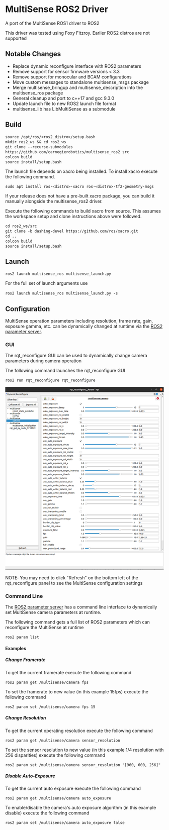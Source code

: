 # MultiSense ROS2 Driver

A port of the MultiSense ROS1 driver to ROS2

This driver was tested using Foxy Fitzroy. Earlier ROS2 distros are not supported

## Notable Changes

- Replace dynamic reconfigure interface with ROS2 parameters
- Remove support for sensor firmware versions < 3.3
- Remove support for monocular and BCAM configurations
- Move custom messages to standalone multisense_msgs package
- Merge multisense_bringup and multisense_description into the multisense_ros package
- General cleanup and port to c++17 and gcc 9.3.0
- Update launch file to new ROS2 launch file format
- multisense_lib has LibMultiSense as a submodule

## Build

```
source /opt/ros/<ros2_distro>/setup.bash
mkdir ros2_ws && cd ros2_ws
git clone --recurse-submodules https://github.com/carnegierobotics/multisense_ros2 src
colcon build
source install/setup.bash
```

The launch file depends on xacro being installed. To install xacro execute the following command.
```
sudo apt install ros-<distro>-xacro ros-<distro>-tf2-geometry-msgs
```

If your release does not have a pre-built xacro package, you can build it manually
alongside the multisense_ros2 driver. 

Execute the following commands to build xacro from source. This assumes the workspace setup and clone instructions above were followed.

```
cd ros2_ws/src
git clone -b dashing-devel https://github.com/ros/xacro.git
cd ..
colcon build
source install/setup.bash
```

## Launch

`ros2 launch multisense_ros multisense_launch.py`

For the full set of launch arguments use

`ros2 launch multisense_ros multisense_launch.py -s`

## Configuration

MultiSense operation parameters including resolution, frame rate, gain, exposure gamma, etc. can be dynamically changed
at runtime via the [ROS2 parameter server](https://docs.ros.org/en/jazzy/Tutorials/Beginner-CLI-Tools/Understanding-ROS2-Parameters/Understanding-ROS2-Parameters.html).

### GUI

The rqt_reconfigure GUI can be used to dynamically change camera parameters during camera operation

The following command launches the rqt_reconfigure GUI

```
ros2 run rqt_reconfigure rqt_reconfigure
```

![rqt_reconfigure_panel](./images/rqt_reconfigure.png)

NOTE: You may need to click "Refresh" on the bottom left of the rqt_reconfigure panel to see the MultiSense
configuration settings

### Command Line

The [ROS2 parameter server](https://docs.ros.org/en/jazzy/Tutorials/Beginner-CLI-Tools/Understanding-ROS2-Parameters/Understanding-ROS2-Parameters.html)
has a command line interface to dynamically set MultiSense camera parameters at runtime.

The following command gets a full list of ROS2 parameters which can reconfigure the MultiSense at runtime

```
ros2 param list
```

#### Examples

##### Change Framerate

To get the current framerate execute the following command

```
ros2 param get /multisense/camera fps
```

To set the framerate to new value (in this example 15fps) execute the following command

```
ros2 param set /multisense/camera fps 15
```

##### Change Resolution

To get the current operating resolution execute the following command

```
ros2 param get /multisense/camera sensor_resolution
```

To set the sensor resolution to new value (in this example 1/4 resolution with 256 disparities) execute the following command

```
ros2 param set /multisense/camera sensor_resolution "[960, 600, 256]"
```

##### Disable Auto-Exposure

To get the current auto exposure execute the following command

```
ros2 param get /multisense/camera auto_exposure
```

To enable/disable the camera's auto exposure algorithm (in this example disable) execute the following command

```
ros2 param set /multisense/camera auto_exposure false
```
